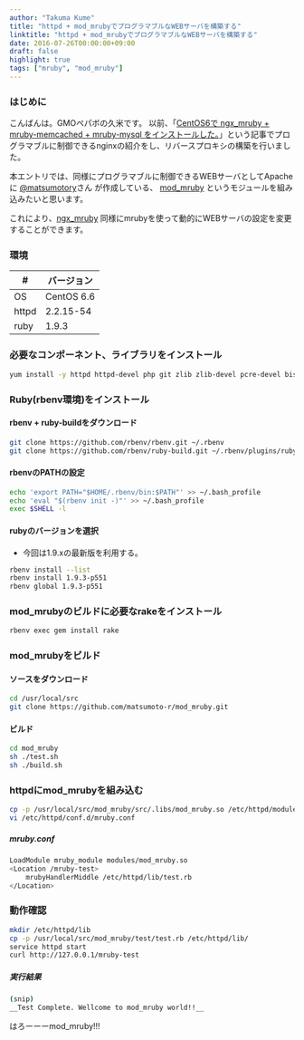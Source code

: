 ```yaml
---
author: "Takuma Kume"
title: "httpd + mod_mrubyでプログラマブルなWEBサーバを構築する"
linktitle: "httpd + mod_mrubyでプログラマブルなWEBサーバを構築する"
date: 2016-07-26T00:00:00+09:00
draft: false
highlight: true
tags: ["mruby", "mod_mruby"]
---
```


### はじめに

こんばんは。GMOペパボの久米です。
以前、「[CentOS6で ngx_mruby + mruby-memcached + mruby-mysql をインストールした。](/blog/2016-04-11-try-install-ngx-mruby/)」という記事でプログラマブルに制御できるnginxの紹介をし、リバースプロキシの構築を行いました。

本エントリでは、同様にプログラマブルに制御できるWEBサーバとしてApacheに [@matsumotory](https://twitter.com/matsumotory)さん が作成している、 [mod_mruby](https://github.com/matsumoto-r/mod_mruby) というモジュールを組み込みたいと思います。

これにより、[ngx_mruby](https://github.com/matsumoto-r/ngx_mruby) 同様にmrubyを使って動的にWEBサーバの設定を変更することができます。

### 環境

|#|バージョン|
|---|---|
|OS|CentOS 6.6|
|httpd|2.2.15-54|
|ruby|1.9.3|

### 必要なコンポーネント、ライブラリをインストール

```sh
yum install -y httpd httpd-devel php git zlib zlib-devel pcre-devel bison openssl-devel readline-devel
```

### Ruby(rbenv環境)をインストール

#### rbenv + ruby-buildをダウンロード

```sh
git clone https://github.com/rbenv/rbenv.git ~/.rbenv
git clone https://github.com/rbenv/ruby-build.git ~/.rbenv/plugins/ruby-build
```

#### rbenvのPATHの設定

```sh
echo 'export PATH="$HOME/.rbenv/bin:$PATH"' >> ~/.bash_profile
echo 'eval "$(rbenv init -)"' >> ~/.bash_profile
exec $SHELL -l
```

#### rubyのバージョンを選択

- 今回は1.9.xの最新版を利用する。

```sh
rbenv install --list
rbenv install 1.9.3-p551
rbenv global 1.9.3-p551
```

### mod_mrubyのビルドに必要なrakeをインストール

```sh
rbenv exec gem install rake
```

### mod_mrubyをビルド

#### ソースをダウンロード

```sh
cd /usr/local/src
git clone https://github.com/matsumoto-r/mod_mruby.git
```

#### ビルド

```sh
cd mod_mruby
sh ./test.sh
sh ./build.sh
```

### httpdにmod_mrubyを組み込む

```sh
cp -p /usr/local/src/mod_mruby/src/.libs/mod_mruby.so /etc/httpd/modules/
vi /etc/httpd/conf.d/mruby.conf
```

##### mruby.conf

```sh
LoadModule mruby_module modules/mod_mruby.so
<Location /mruby-test>
    mrubyHandlerMiddle /etc/httpd/lib/test.rb
</Location>
```

### 動作確認

```sh
mkdir /etc/httpd/lib
cp -p /usr/local/src/mod_mruby/test/test.rb /etc/httpd/lib/
service httpd start
curl http://127.0.0.1/mruby-test
```

##### 実行結果

```sh
(snip)
__Test Complete. Wellcome to mod_mruby world!!__
```


はろーーーmod_mruby!!!
